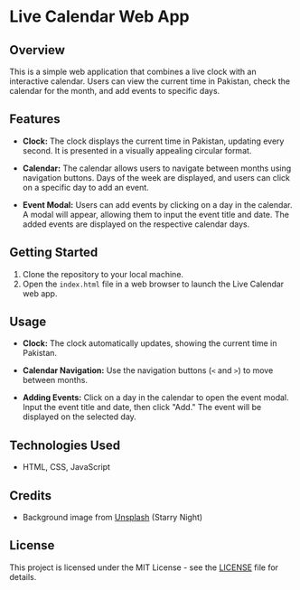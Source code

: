 # Live Calendar Web App

## Overview
This is a simple web application that combines a live clock with an interactive calendar. Users can view the current time in Pakistan, check the calendar for the month, and add events to specific days.

## Features
- **Clock:** The clock displays the current time in Pakistan, updating every second. It is presented in a visually appealing circular format.

- **Calendar:** The calendar allows users to navigate between months using navigation buttons. Days of the week are displayed, and users can click on a specific day to add an event.

- **Event Modal:** Users can add events by clicking on a day in the calendar. A modal will appear, allowing them to input the event title and date. The added events are displayed on the respective calendar days.

## Getting Started
1. Clone the repository to your local machine.
2. Open the `index.html` file in a web browser to launch the Live Calendar web app.

## Usage
- **Clock:** The clock automatically updates, showing the current time in Pakistan.

- **Calendar Navigation:** Use the navigation buttons (`<` and `>`) to move between months.

- **Adding Events:** Click on a day in the calendar to open the event modal. Input the event title and date, then click "Add." The event will be displayed on the selected day.

## Technologies Used
- HTML, CSS, JavaScript

## Credits
- Background image from [Unsplash](https://unsplash.com) (Starry Night)

## License
This project is licensed under the MIT License - see the [LICENSE](LICENSE) file for details.
